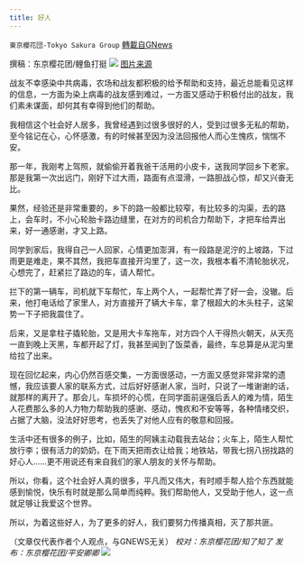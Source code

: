 ```yaml
---
title: 好人
---
```

`東京櫻花団-Tokyo Sakura Group` [轉載自GNews](https://gnews.org/zh-hans/1547098/)

撰稿：东京樱花团/鲤鱼打挺
![](https://assets.gnews.org/wp-content/uploads/2021/09/image-292.png)
[图片来源](https://kknews.cc/society/vkxejkl.html)

战友不幸感染中共病毒，农场和战友都积极的给予帮助和支持，最近总能看见这样的信息，一方面为染上病毒的战友感到难过，一方面又感动于积极付出的战友，我们素未谋面，却何其有幸得到他们的帮助。

我相信这个社会好人居多，我曾经遇到过很多很好的人，受到过很多无私的帮助，至今铭记在心，心怀感激，有的时候甚至因为没法回报他人而心生愧疚，惴惴不安。

那一年，我刚考上驾照，就偷偷开着我爸干活用的小皮卡，送我同学回乡下老家。那是我第一次出远门，刚好下过大雨，路面有点湿滑，一路胆战心惊，却又兴奋无比。

果然，经验还是非常重要的，乡下的路一般都比较窄，有比较多的沟渠，去的路上，会车时，不小心轮胎卡路边缝里，在对方的司机合力帮助下，才把车给弄出来，好一通感谢，才又上路。

同学到家后，我得自己一人回家，心情更加澎湃，有一段路是泥泞的上坡路，下过雨更是难走，果不其然，我把车直接开沟里了，这一次，我根本看不清轮胎状况，心想完了，赶紧拦了路边的车，请人帮忙。

拦下的第一辆车，司机就下车帮忙，车上两个人，一起帮忙弄了好一会，没辙。后来，他打电话给了家里人，对方直接开了辆大卡车，拿了根超大的木头柱子，这架势一下子把我震住了。

后来，又是拿柱子撬轮胎，又是用大卡车拖车，对方四个人干得热火朝天，从天亮一直到晚上天黑，车都开起了灯，我甚至闻到了饭菜香，最终，车总算是从泥沟里给拉了出来。

现在回忆起来，内心仍然百感交集，一方面很感动，一方面又感觉非常非常的遗憾，我应该要人家的联系方式，过后好好感谢人家，当时，只说了一堆谢谢的话，就那样的离开了。那会儿，车损坏的心慌，在同学面前逞强后丢人的难为情，陌生人花费那么多的人力物力帮助我的感谢、感动，愧疚和不安等等，各种情绪交织，占据了大脑，没法好好思考，也丢失了对他人应有的敬意和回报。

生活中还有很多的例子，比如，陌生的阿姨主动载我去站台；火车上，陌生人帮忙放行李；很有活力的奶奶，在下雨天把雨衣让给我；地铁站，带我七拐八拐找路的好心人……更不用说还有来自我们的家人朋友的关怀与帮助。

所以，你看，这个社会好人真的很多，平凡而又伟大，有时顺手帮人拾个东西就能感到愉悦，快乐有时就是那么简单而纯粹。我们帮助他人，又受助于他人，这一点就足够让我爱这个世界。

所以，为着这些好人，为了更多的好人，我们要努力传播真相，灭了那共匪。

（文章仅代表作者个人观点，与GNEWS无关）
*校对：东京樱花团/知了知了
发布：东京樱花团/平安卿卿*
![](https://assets.gnews.org/wp-content/uploads/2021/09/image0-1-18.jpg)
